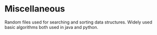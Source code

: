 # Miscellaneous
Random files used for searching and sorting data structures. Widely used basic algorithms both used in java and python. 
